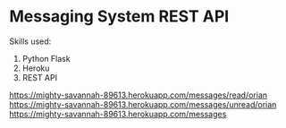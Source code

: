 # Messaging System REST API

Skills used:
1. Python Flask
2. Heroku
3. REST API


https://mighty-savannah-89613.herokuapp.com/messages/read/orian
https://mighty-savannah-89613.herokuapp.com/messages/unread/orian
https://mighty-savannah-89613.herokuapp.com/messages

